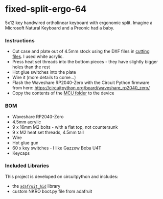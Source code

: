 # fixed-split-ergo-64
5x12 key handwired ortholinear keyboard with ergonomic split. Imagine a Microsoft Natural Keyboard and a Preonic had a baby.

### Instructions
- Cut case and plate out of 4.5mm stock using the DXF files in [cutting files](./cutting_files/). I used white acrylic.
- Press heat set threads into the bottom pieces - they have slightly bigger holes than the rest
- Hot glue switches into the plate
- Wire it (more details to come...)
- Flash the Waveshare RP2040-Zero with the Circuit Python firmware from here: https://circuitpython.org/board/waveshare_rp2040_zero/
- Copy the contents of the [MCU folder](./MCU/) to the device

### BOM
- Waveshare RP2040-Zero
- 4.5mm acrylic
- 9 x 16mm M2 bolts - with a flat top, not countersunk
- 9 x M2 heat set threads, 4.5mm tall
- Wire
- Hot glue gun
- 60 x key switches - I like Gazzew Boba U4T
- Keycaps

### Included Libraries
This project is developed on circuitpython and includes:
- the [`adafruit_hid`](https://github.com/adafruit/Adafruit_CircuitPython_HID) library
- custom NKRO boot.py file from adafruit 
